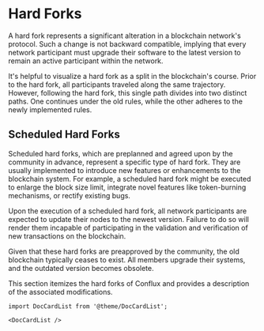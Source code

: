 # Hard Forks

A hard fork represents a significant alteration in a blockchain network's protocol. Such a change is not backward compatible, implying that every network participant must upgrade their software to the latest version to remain an active participant within the network.

It's helpful to visualize a hard fork as a split in the blockchain's course. Prior to the hard fork, all participants traveled along the same trajectory. However, following the hard fork, this single path divides into two distinct paths. One continues under the old rules, while the other adheres to the newly implemented rules.

## Scheduled Hard Forks

Scheduled hard forks, which are preplanned and agreed upon by the community in advance, represent a specific type of hard fork. They are usually implemented to introduce new features or enhancements to the blockchain system. For example, a scheduled hard fork might be executed to enlarge the block size limit, integrate novel features like token-burning mechanisms, or rectify existing bugs.

Upon the execution of a scheduled hard fork, all network participants are expected to update their nodes to the newest version. Failure to do so will render them incapable of participating in the validation and verification of new transactions on the blockchain.

Given that these hard forks are preapproved by the community, the old blockchain typically ceases to exist. All members upgrade their systems, and the outdated version becomes obsolete.

This section itemizes the hard forks of Conflux and provides a description of the associated modifications.

```mdx-code-block
import DocCardList from '@theme/DocCardList';

<DocCardList />
```
